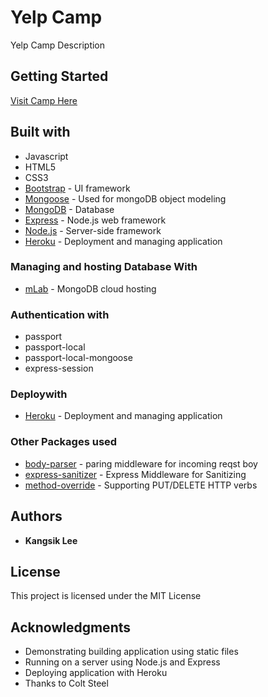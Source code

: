 # Yelp Camp

Yelp Camp Description

## Getting Started

   [Visit Camp Here]()


## Built with

* Javascript
* HTML5
* CSS3
* [Bootstrap](http://getbootstrap.com/2.3.2/) - UI framework
* [Mongoose](http://mongoosejs.com/) - Used for mongoDB object modeling
* [MongoDB](https://www.mongodb.com/) - Database
* [Express](https://expressjs.com/) - Node.js web framework
* [Node.js](https://nodejs.org/en/) - Server-side framework
* [Heroku](https://devcenter.heroku.com/categories/reference) - Deployment and managing application

### Managing and hosting Database With
* [mLab](http://docs.mlab.com/connecting/) - MongoDB cloud hosting


### Authentication with
* passport 
* passport-local 
* passport-local-mongoose 
* express-session

### Deploywith
* [Heroku]() - Deployment and managing application

### Other Packages used
* [body-parser](https://www.npmjs.com/package/body-parser) - paring middleware for incoming reqst boy
* [express-sanitizer](https://www.npmjs.com/package/express-sanitizer) - Express Middleware for Sanitizing
* [method-override](https://www.npmjs.com/package/method-override) - Supporting PUT/DELETE HTTP verbs

## Authors

* **Kangsik Lee** 

## License

This project is licensed under the MIT License

## Acknowledgments

* Demonstrating building application using static files
* Running on a server using Node.js and Express
* Deploying application with Heroku
* Thanks to Colt Steel

